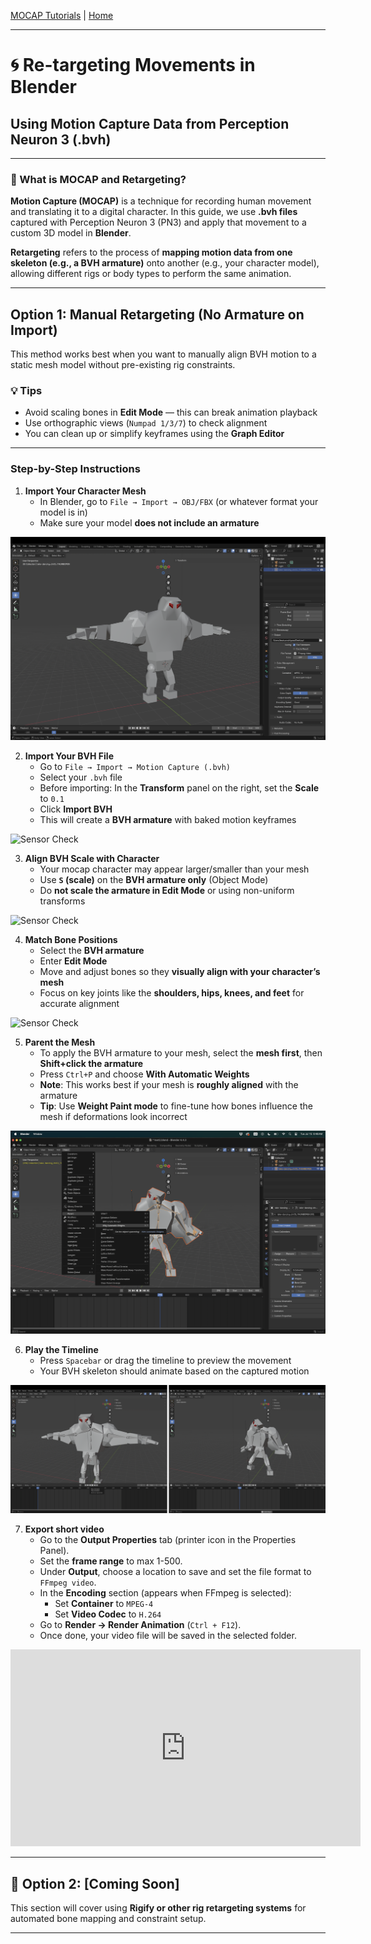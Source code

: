 [MOCAP Tutorials](README.md) | [Home](../../README.md)

-------------------------------------------------------------------------------

# 🌀 Re-targeting Movements in Blender  
## Using Motion Capture Data from Perception Neuron 3 (.bvh)

---

### 📌 What is MOCAP and Retargeting?

**Motion Capture (MOCAP)** is a technique for recording human movement and translating it to a digital character. In this guide, we use **.bvh files** captured with Perception Neuron 3 (PN3) and apply that movement to a custom 3D model in **Blender**.

**Retargeting** refers to the process of **mapping motion data from one skeleton (e.g., a BVH armature)** onto another (e.g., your character model), allowing different rigs or body types to perform the same animation.

---

## Option 1: Manual Retargeting (No Armature on Import)

This method works best when you want to manually align BVH motion to a static mesh model without pre-existing rig constraints.

### 💡 Tips
- Avoid scaling bones in **Edit Mode** — this can break animation playback  
- Use orthographic views (`Numpad 1/3/7`) to check alignment  
- You can clean up or simplify keyframes using the **Graph Editor**

---

### Step-by-Step Instructions

1. **Import Your Character Mesh**  
   - In Blender, go to `File → Import → OBJ/FBX` (or whatever format your model is in)  
   - Make sure your model **does not include an armature**
  
![Sensor Check](images/import-mocap-1.png)

2. **Import Your BVH File**  
   - Go to `File → Import → Motion Capture (.bvh)`  
   - Select your `.bvh` file  
   - Before importing: In the **Transform** panel on the right, set the **Scale** to `0.1`  
   - Click **Import BVH**  
   - This will create a **BVH armature** with baked motion keyframes

![Sensor Check](images/import-mocap-2.png)

3. **Align BVH Scale with Character**  
   - Your mocap character may appear larger/smaller than your mesh  
   - Use **`S` (scale)** on the **BVH armature only** (Object Mode)  
   - Do **not scale the armature in Edit Mode** or using non-uniform transforms

![Sensor Check](images/import-mocap-3.png)

4. **Match Bone Positions**  
   - Select the **BVH armature**  
   - Enter **Edit Mode**  
   - Move and adjust bones so they **visually align with your character’s mesh**  
   - Focus on key joints like the **shoulders, hips, knees, and feet** for accurate alignment

![Sensor Check](images/import-mocap-4.png)

5. **Parent the Mesh**  
   - To apply the BVH armature to your mesh, select the **mesh first**, then **Shift+click the armature**  
   - Press `Ctrl+P` and choose **With Automatic Weights**  
   - **Note**: This works best if your mesh is **roughly aligned** with the armature  
   - **Tip**: Use **Weight Paint mode** to fine-tune how bones influence the mesh if deformations look incorrect

![Sensor Check](images/import-mocap-5.png)

6. **Play the Timeline**  
   - Press `Spacebar` or drag the timeline to preview the movement  
   - Your BVH skeleton should animate based on the captured motion
  
![Sensor Check](images/import-mocap-6.png)

7. **Export short video**  
   - Go to the **Output Properties** tab (printer icon in the Properties Panel).
   - Set the **frame range** to max 1-500.
   - Under **Output**, choose a location to save and set the file format to `FFmpeg video`.
   - In the **Encoding** section (appears when FFmpeg is selected):
      - Set **Container** to `MPEG-4`
      - Set **Video Codec** to `H.264`
   - Go to **Render → Render Animation** (`Ctrl + F12`).
   - Once done, your video file will be saved in the selected folder.

<iframe width="560" height="315" src="https://www.youtube.com/embed/3eJmISziyIY?si=ZCpno06akClY-OWQ" title="YouTube video player" frameborder="0" allow="accelerometer; autoplay; clipboard-write; encrypted-media; gyroscope; picture-in-picture; web-share" referrerpolicy="strict-origin-when-cross-origin" allowfullscreen></iframe>

---

## 🔄 Option 2: [Coming Soon]

This section will cover using **Rigify or other rig retargeting systems** for automated bone mapping and constraint setup.

---

